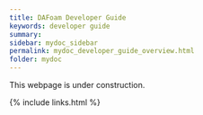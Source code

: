 ```yaml
---
title: DAFoam Developer Guide
keywords: developer guide
summary: 
sidebar: mydoc_sidebar
permalink: mydoc_developer_guide_overview.html
folder: mydoc
---
```


This webpage is under construction.

{% include links.html %}
